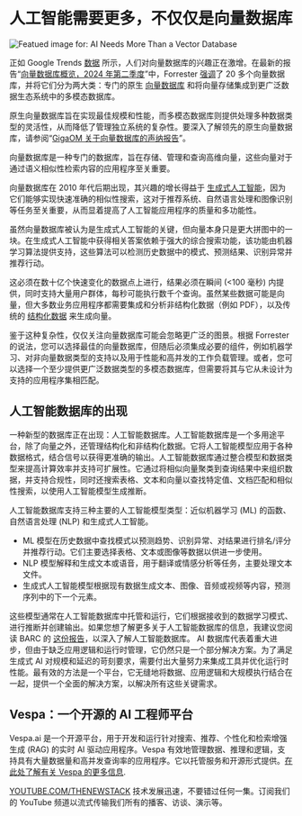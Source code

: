 # 人工智能需要更多，不仅仅是向量数据库

![Featued image for: AI Needs More Than a Vector Database](https://cdn.thenewstack.io/media/2024/09/9f601520-vectors123-1024x572.png)

正如 Google Trends [数据](https://trends.google.com/trends/explore?date=today%205-y&geo=US&q=vector%20database&hl=en) 所示，人们对向量数据库的兴趣正在激增。在最新的报告“[向量数据库概览，2024 年第二季度](https://www.forrester.com/report/the-vector-databases-landscape-q2-2024/RES180797)”中，Forrester [强调](https://www.datanami.com/2024/05/14/forrester-slices-and-dices-the-vector-database-market/)了 20 多个向量数据库，并将它们分为两大类：专门的原生 [向量数据库](https://thenewstack.io/vector-databases-where-geometry-meets-machine-learning/) 和将向量存储集成到更广泛数据生态系统中的多模态数据库。

原生向量数据库旨在实现最佳规模和性能，而多模态数据库则提供处理多种数据类型的灵活性，从而降低了管理独立系统的复杂性。要深入了解领先的原生向量数据库，请参阅“[GigaOM 关于向量数据库的声纳报告](https://content.vespa.ai/gigaom-report-2024)”。

向量数据库是一种专门的数据库，旨在存储、管理和查询高维向量，这些向量对于通过语义相似性检索内容的应用程序至关重要。

向量数据库在 2010 年代后期出现，其兴趣的增长得益于 [生成式人工智能](https://thenewstack.io/ai/)，因为它们能够实现快速准确的相似性搜索，这对于推荐系统、自然语言处理和图像识别等任务至关重要，从而显着提高了人工智能应用程序的质量和多功能性。

虽然向量数据库被认为是生成式人工智能的关键，但向量本身只是更大拼图中的一块。在生成式人工智能中获得相关答案依赖于强大的综合搜索功能，该功能由机器学习算法提供支持，这些算法可以检测历史数据中的模式、预测结果、识别异常并推荐行动。

这必须在数十亿个快速变化的数据点上进行，结果必须在瞬间 (<100 毫秒) 内提供，同时支持大量用户群体，每秒可能执行数千个查询。虽然某些数据可能是向量，但大多数业务应用程序都需要集成和分析非结构化数据（例如 PDF），以及传统的 [结构化数据](https://thenewstack.io/automating-context-in-structured-data-for-llms/) 来生成向量。

鉴于这种复杂性，仅仅关注向量数据库可能会忽略更广泛的图景。根据 Forrester 的说法，您可以选择最佳的向量数据库，但随后必须集成必要的组件，例如机器学习、对非向量数据类型的支持以及用于性能和高并发的工作负载管理。或者，您可以选择一个至少提供更广泛数据类型的多模态数据库，但需要将其与它从未设计为支持的应用程序集相匹配。

## 人工智能数据库的出现

一种新型的数据库正在出现：人工智能数据库。人工智能数据库是一个多用途平台，除了向量之外，还管理结构化和非结构化数据。它将人工智能模型应用于各种数据格式，结合信号以获得更准确的输出。人工智能数据库通过整合模型和数据类型来提高计算效率并支持可扩展性。它通过将相似向量聚类到查询结果中来组织数据，并支持合规性，同时还搜索表格、文本和向量以查找特定值、文档匹配和相似性搜索，以使用人工智能模型生成推断。

人工智能数据库支持三种主要的人工智能模型类型：近似机器学习 (ML) 的函数、自然语言处理 (NLP) 和生成式人工智能。

- ML 模型在历史数据中查找模式以预测趋势、识别异常、对结果进行排名/评分并推荐行动。它们主要选择表格、文本或图像等数据以供进一步使用。
- NLP 模型解释和生成文本或语音，用于翻译或情感分析等任务，主要处理文本文件。
- 生成式人工智能模型根据现有数据生成文本、图像、音频或视频等内容，预测序列中的下一个元素。

这些模型通常在人工智能数据库中托管和运行，它们根据接收到的数据学习模式、进行推断并创建输出。如果您想了解更多关于人工智能数据库的信息，我建议您阅读 BARC 的 [这份报告](https://barc.com/research/multi-faceted-ai-databases/)，以深入了解人工智能数据库。
AI 数据库代表着重大进步，但由于缺乏应用逻辑和运行时管理，它仍然只是一个部分解决方案。为了满足生成式 AI 对规模和延迟的苛刻要求，需要付出大量努力来集成工具并优化运行时性能。最有效的方法是一个平台，它无缝地将数据、应用逻辑和大规模执行结合在一起，提供一个全面的解决方案，以解决所有这些关键需求。

## Vespa：一个开源的 AI 工程师平台

Vespa.ai 是一个开源平台，用于开发和运行针对搜索、推荐、个性化和检索增强生成 (RAG) 的实时 AI 驱动应用程序。Vespa 有效地管理数据、推理和逻辑，支持具有大量数据量和高并发查询率的应用程序。它以托管服务和开源形式提供。[在此处了解有关 Vespa 的更多信息](https://vespa.ai/developer/).

[YOUTUBE.COM/THENEWSTACK](https://youtube.com/thenewstack?sub_confirmation=1)
技术发展迅速，不要错过任何一集。订阅我们的 YouTube 频道以流式传输我们所有的播客、访谈、演示等。